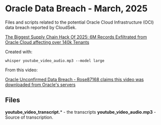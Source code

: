 # Oracle Data Breach - March, 2025

Files and scripts related to the potential Oracle Cloud Infrastructure (OCI) data breach reported by CloudSek.

[The Biggest Supply Chain Hack Of 2025: 6M Records Exfiltrated from Oracle Cloud affecting over 140k Tenants](https://www.cloudsek.com/blog/the-biggest-supply-chain-hack-of-2025-6m-records-for-sale-exfiltrated-from-oracle-cloud-affecting-over-140k-tenants)


Created with: 

`whisper youtube_video_audio.mp3 --model large`

From this video: 

[ Oracle Unconfirmed Data Breach - Rose87168 claims this video was downloaded from Oracle's servers](https://www.youtube.com/watch?v=375_G9wAffo)

## Files

**youtube_video_transcript.*** - the transcripts
**youtube_video_audio.mp3** - Source of transcription. 
